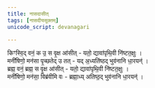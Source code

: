 ```yaml
---
title: नासदासीत्
tags: [नासदीयसूक्तम्]
unicode_script: devanagari

---
```

<div class="js_include" url="/vedAH/Rk/shAkalam/saMhitA/vishvAsa-prastutiH/10/129_nAsadIyam/"  newLevelForH1="2" includeTitle="false"> </div>  




किꣳस्वि॒द् वनं॒ क उ॒ स वृ॒क्ष आ॑सीत् - यतो॒ द्यावा॑पृथि॒वी नि॑ष्टत॒क्षुः ।  
मनी॑षिणो॒ मन॑सा पृ॒च्छतेद् उ तत् - यद् अ॒ध्यति॑ष्ठद् भुव॑नानि धा॒रयन्॑ ।  
ब्रह्म॒ वनं॒ ब्रह्म॒ स वृ॒क्ष आ॑सीत् - यतो॒ द्यावा॑पृथि॒वी नि॑ष्टत॒क्षुः ।  
मनी॑षिणो॒ मन॑सा॒ विब्र॑वीमि वः - ब्रह्मा॒ध्य् अतिष्ठ॒द् भुव॑नानि धा॒रयन्॑ ।